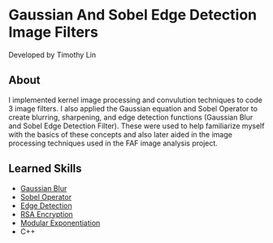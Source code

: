 # Gaussian And Sobel Edge Detection Image Filters
Developed by Timothy Lin

## About
I implemented kernel image processing and convulution techniques to code 3 image filters. I also applied the Gaussian equation and Sobel Operator to create blurring, sharpening, and edge detection functions (Gaussian Blur and Sobel Edge Detection Filter). These were used to help familiarize myself with the basics of these concepts and also later aided in the image processing techniques used in the FAF image analysis project.

## Learned Skills
- [Gaussian Blur](https://en.wikipedia.org/wiki/Gaussian_blur)
- [Sobel Operator](https://en.wikipedia.org/wiki/Sobel_operator)
- [Edge Detection](https://en.wikipedia.org/wiki/Edge_detection)
- [RSA Encryption](https://en.wikipedia.org/wiki/RSA_(cryptosystem))
- [Modular Exponentiation](https://en.wikipedia.org/wiki/Modular_exponentiation)
- C++
